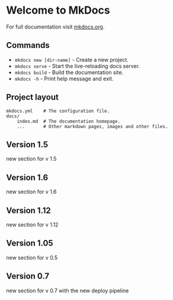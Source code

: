 # Welcome to MkDocs

For full documentation visit [mkdocs.org](https://www.mkdocs.org).

## Commands

* `mkdocs new [dir-name]` - Create a new project.
* `mkdocs serve` - Start the live-reloading docs server.
* `mkdocs build` - Build the documentation site.
* `mkdocs -h` - Print help message and exit.

## Project layout

    mkdocs.yml    # The configuration file.
    docs/
        index.md  # The documentation homepage.
        ...       # Other markdown pages, images and other files.

## Version 1.5

new section for v 1.5

## Version 1.6

new section for v 1.6

## Version 1.12

new section for v 1.12

## Version 1.05

new section for v 0.5

## Version 0.7

new section for v 0.7
with the new deploy pipeline
